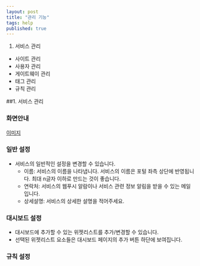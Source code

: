 ```yaml
---
layout: post
title: "관리 기능"
tags: help
published: true
---
```



1. 서비스 관리
* 사이트 관리
* 사용자 관리
* 게이트웨이 관리
* 태그 관리
* 규칙 관리


##1. 서비스 관리
### 화면안내
[이미지]()
### 일반 설정
* 서비스의 일반적인 설정을 변경할 수 있습니다.
  - 이름: 서비스의 이름을 나타냅니다. 서비스의 이름은 포털 좌측 상단에 반영됩니다. 최대 n글자 이하로 만드는 것이 좋습니다.
  - 연락처: 서비스의 웹푸시 알람이나 서비스 관련 정보 알림을 받을 수 있는 메일입니다.
  - 상세설명: 서비스의 상세한 설명을 적어주세요.

### 대시보드 설정
* 대시보드에 추가할 수 있는 위젯리스트를 추가/변경할 수 있습니다.
* 선택된 위젯리스트 요소들은 대시보드 페이지의 추가 버튼 하단에 보여집니다.

### 규칙 설정
* 규칙 생성시에 나타나는 트리거와 액션 리스트를 추가/변경할 수 있습니다.
* 선택된 트리거와 액션들은 규칙 생성 페이지에서 볼 수 있습니다.

##2. 사이트 관리
사이트를 만들고 관리할 수 있습니다.

### 화면안내
[이미지]()

* 전체 사이트 리스트를 볼 수 있습니다.
* 사이트를 선택하면 해당 사이트의 이름과 코드를 확인할 수 있습니다.

### 사이트 선택
* 사이트 이름에서 사이트를 선택할 수 있습니다. 사이트를 선택하면 해당 사이트만 화면에 나타납니다.

### 사이트 등록
* 우측 상단의 [이미지]()Add버튼을 누르면 사이트 등록 페이지로 이동합니다.
* 사이트 이름과 사이트 코드를 입력하면 사이트를 등록할 수 있습니다.
* 사이트를 등록하면 생성된 사이트의 요금제를 선택할 수 있습니다.
* 요금제를 선택하면 해당 사이트의 요금제가 저장됩니다.
* [요금관련 가이드 자세히 보러가기]()

##3. 사용자 관리
###화면안내
[이미지]()

* 서비스의 전체 사이트의 리스트와 각 사이트의 사용자를 확인할 수 있습니다.

### 사이트 선택
* 상단 사이트 이름에서 사이트를 선택할 수 있습니다. 사이트를 선택하면 해당 사이트에 속한 사용자 리스트만 화면에 나타납니다.

### 사용자 목록
* 각 사이트별로 사용자 리스트를 볼 수 있습니다.
* 사용자 리스트에는 사용자 아이디, 이메일, 사용 권한을 확인 및 (권한이 있는 경우) 편집할 수 있습니다.

### 사용자 권한
* 관리자가 부여하는 권한에 따라, 사용자는 접근할 수 있는 수준이 결정됩니다.
  -  예) 게이트웨이 보기 권한, 게이트웨이 설정 권한
* 암호 초기화
* (관리자)사용자 인증/비인증
* (관리자)사용자 지우기

##4. 게이트웨이 관리
###화면 안내
[이미지]()

### 게이트웨이
* 사이트 이름
* 게이트웨이 이름

### 게이트웨이 리스트
* 게이트웨이 기본정보
  - 아이디
  - 등록일
  - 이름
  - 데이터 전송주기
  - 검색 대상 자동 추가
    - 자동으로 센서 리스트를 게이트웨이가 획득할지 여부를 결정합니다.
* 추가 옵션
  - 위치
  - 이메일
  - 모바일
  - 상세설명
* 디바이스 및 센서 추가
* 게이트웨이/디바이스/센서 삭제
* 소프트웨어 관리
  - 소프트웨어 버전 정보
  - 소프트웨어 버전 업데이트
* 게이트웨이 재구동

### 게이트웨이 등록
* 게이트웨이 모델과 디바이스 모델을 고르게 됩니다.
* 게이트웨이 아이디, 이름 등을 입력합니다.
* 사용할 센서를 확인하게 됩니다.
* 등록할 사이트를 지정할 수도 있습니다.


##5. 태그 관리

* 메뉴 우측의 설정버튼을 눌러서  메뉴를 클릭합니다. 태그관리 페이지 상단의 [이미지]()Add 버튼을 눌러 새로운 태그를 만들 수 있습니다.
* 태그 만들기
  - 새로 만들 태그의 이름을 작성합니다. 예제에서는 “모든 온도 센서” 라는 태그를 만들도록 하겠습니다.
  - 원하는 센서에 체크합니다.
  - 페이지 하단에 생성버튼을 눌러 태그를 만듭니다.

##6. 규칙 관리
* [규칙 안내 페이지]()에서 확인할 수 있습니다.
